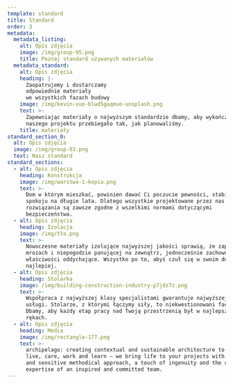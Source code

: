 ```yaml
---
template: standard
title: Standard
order: 3
metadata:
  metadata_listing:
    alt: Opis zdjęcia
    image: /img/group-95.png
    title: Poznaj standard używanych materiałów
  metadata_standard:
    alt: Opis zdjęcia
    heading: |-
      Zaopatrujemy i dostarczamy
      odpowiednie materiały
      we wszystkich fazach budowy
    image: /img/kevin-xue-blwd5gaqmue-unsplash.png
    text: >-
      Zapewniając materiały o najwyższym standardzie dbamy, aby wykończenie
      naszego projektu przebiegało tak, jak planowaliśmy.
    title: materiały
standard_section_0:
  alt: Opis zdjęcia
  image: /img/group-93.png
  text: Nasz standard
standard_sections:
  - alt: Opis zdjęcia
    heading: Konstrukcja
    image: /img/warstwa-1-kopia.png
    text: >-
      Dom w którym mieszkać, powinien dawać Ci poczucie pewności, stabilności i
      spokoju na długie lata. Dlatego wszystkie projektowane przez nas
      rozwiązania są zawsze zgodne z wszelkimi normami dotyczącymi
      bezpieczeństwa.
  - alt: Opis zdjęcia
    heading: Izolacja
    image: /img/tło.png
    text: >-
      Nowoczesne materiały izolujące najwyższej jakości sprawią, że zapomnisz o
      mrozach i niepogodzie panującej na zewnątrz, jednocześnie zachowując
      właściwości oddychające. Wszystko po to, abyś czuł się w swoim domu jak
      najlepiej.
  - alt: Opis zdjęcia
    heading: Stolarka
    image: /img/building-construction-industry-p7jdz7z.png
    text: >-
      Współpraca z najwyższej klasy specjalistami gwarantuje najwyższej jakości
      usługi. Stolarze, z którymi łączymy siły, to niekwestionowani fachowcy.
      Dbamy, aby każdy etap pracy nad Twoją przestrzenią był w najlepszych
      rękach.
  - alt: Opis zdjęcia
    heading: Media
    image: /img/rectangle-177.png
    text: >-
      archipelago: creating contextual and sustainable architecture to better
      live, care, work and learn – we bring life to your projects with a unique
      and sensitive methodical approach, a touch of ingenuity and the collective
      expertise of an inspired and committed team.
---
```


